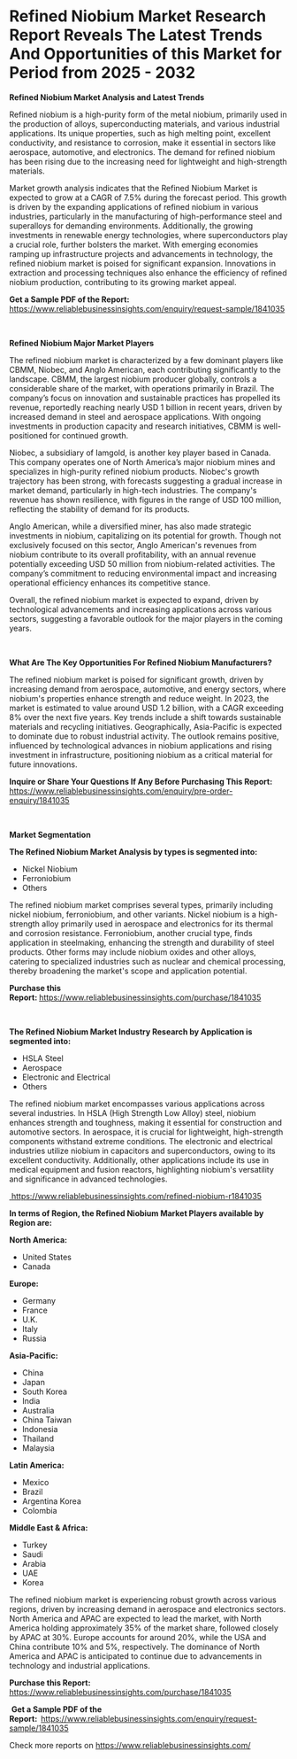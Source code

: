 <p><h1>Refined Niobium Market Research Report Reveals The Latest Trends And Opportunities of this Market for Period from 2025 - 2032</h1></p><p><strong>Refined Niobium Market Analysis and Latest Trends</strong></p>
<p><p>Refined niobium is a high-purity form of the metal niobium, primarily used in the production of alloys, superconducting materials, and various industrial applications. Its unique properties, such as high melting point, excellent conductivity, and resistance to corrosion, make it essential in sectors like aerospace, automotive, and electronics. The demand for refined niobium has been rising due to the increasing need for lightweight and high-strength materials.</p><p>Market growth analysis indicates that the Refined Niobium Market is expected to grow at a CAGR of 7.5% during the forecast period. This growth is driven by the expanding applications of refined niobium in various industries, particularly in the manufacturing of high-performance steel and superalloys for demanding environments. Additionally, the growing investments in renewable energy technologies, where superconductors play a crucial role, further bolsters the market. With emerging economies ramping up infrastructure projects and advancements in technology, the refined niobium market is poised for significant expansion. Innovations in extraction and processing techniques also enhance the efficiency of refined niobium production, contributing to its growing market appeal.</p></p>
<p><strong>Get a Sample PDF of the Report:&nbsp;</strong> <a href="https://www.reliablebusinessinsights.com/enquiry/request-sample/1841035?utm_campaign=2179&utm_medium=2&utm_source=Github&utm_content=ia&utm_term=03022025&utm_id=refined-niobium">https://www.reliablebusinessinsights.com/enquiry/request-sample/1841035</a></p>
<p>&nbsp;</p>
<p><strong>Refined Niobium Major Market Players</strong></p>
<p><p>The refined niobium market is characterized by a few dominant players like CBMM, Niobec, and Anglo American, each contributing significantly to the landscape. CBMM, the largest niobium producer globally, controls a considerable share of the market, with operations primarily in Brazil. The company’s focus on innovation and sustainable practices has propelled its revenue, reportedly reaching nearly USD 1 billion in recent years, driven by increased demand in steel and aerospace applications. With ongoing investments in production capacity and research initiatives, CBMM is well-positioned for continued growth.</p><p>Niobec, a subsidiary of Iamgold, is another key player based in Canada. This company operates one of North America’s major niobium mines and specializes in high-purity refined niobium products. Niobec's growth trajectory has been strong, with forecasts suggesting a gradual increase in market demand, particularly in high-tech industries. The company's revenue has shown resilience, with figures in the range of USD 100 million, reflecting the stability of demand for its products.</p><p>Anglo American, while a diversified miner, has also made strategic investments in niobium, capitalizing on its potential for growth. Though not exclusively focused on this sector, Anglo American's revenues from niobium contribute to its overall profitability, with an annual revenue potentially exceeding USD 50 million from niobium-related activities. The company’s commitment to reducing environmental impact and increasing operational efficiency enhances its competitive stance.</p><p>Overall, the refined niobium market is expected to expand, driven by technological advancements and increasing applications across various sectors, suggesting a favorable outlook for the major players in the coming years.</p></p>
<p>&nbsp;</p>
<p><strong>What Are The Key Opportunities For Refined Niobium Manufacturers?</strong></p>
<p><p>The refined niobium market is poised for significant growth, driven by increasing demand from aerospace, automotive, and energy sectors, where niobium's properties enhance strength and reduce weight. In 2023, the market is estimated to value around USD 1.2 billion, with a CAGR exceeding 8% over the next five years. Key trends include a shift towards sustainable materials and recycling initiatives. Geographically, Asia-Pacific is expected to dominate due to robust industrial activity. The outlook remains positive, influenced by technological advances in niobium applications and rising investment in infrastructure, positioning niobium as a critical material for future innovations.</p></p>
<p><strong>Inquire or Share Your Questions If Any Before Purchasing This Report:</strong> <a href="https://www.reliablebusinessinsights.com/enquiry/pre-order-enquiry/1841035?utm_campaign=2179&utm_medium=2&utm_source=Github&utm_content=ia&utm_term=03022025&utm_id=refined-niobium">https://www.reliablebusinessinsights.com/enquiry/pre-order-enquiry/1841035</a></p>
<p>&nbsp;</p>
<p><strong>Market Segmentation</strong></p>
<p><strong>The Refined Niobium Market Analysis by types is segmented into:</strong></p>
<p><ul><li>Nickel Niobium</li><li>Ferroniobium</li><li>Others</li></ul></p>
<p><p>The refined niobium market comprises several types, primarily including nickel niobium, ferroniobium, and other variants. Nickel niobium is a high-strength alloy primarily used in aerospace and electronics for its thermal and corrosion resistance. Ferroniobium, another crucial type, finds application in steelmaking, enhancing the strength and durability of steel products. Other forms may include niobium oxides and other alloys, catering to specialized industries such as nuclear and chemical processing, thereby broadening the market's scope and application potential.</p></p>
<p><strong>Purchase this Report:&nbsp;</strong><a href="https://www.reliablebusinessinsights.com/purchase/1841035?utm_campaign=2179&utm_medium=2&utm_source=Github&utm_content=ia&utm_term=03022025&utm_id=refined-niobium">https://www.reliablebusinessinsights.com/purchase/1841035</a></p>
<p>&nbsp;</p>
<p><strong>The Refined Niobium Market Industry Research by Application is segmented into:</strong></p>
<p><ul><li>HSLA Steel</li><li>Aerospace</li><li>Electronic and Electrical</li><li>Others</li></ul></p>
<p><p>The refined niobium market encompasses various applications across several industries. In HSLA (High Strength Low Alloy) steel, niobium enhances strength and toughness, making it essential for construction and automotive sectors. In aerospace, it is crucial for lightweight, high-strength components withstand extreme conditions. The electronic and electrical industries utilize niobium in capacitors and superconductors, owing to its excellent conductivity. Additionally, other applications include its use in medical equipment and fusion reactors, highlighting niobium's versatility and significance in advanced technologies.</p></p>
<p><a href="https://www.reliablebusinessinsights.com/refined-niobium-r1841035?utm_campaign=2179&utm_medium=2&utm_source=Github&utm_content=ia&utm_term=03022025&utm_id=refined-niobium">&nbsp;https://www.reliablebusinessinsights.com/refined-niobium-r1841035</a></p>
<p><strong>In terms of Region, the Refined Niobium Market Players available by Region are:</strong></p>
<p>
    <p> <strong> North America: </strong>
        <ul>
            <li>United States</li>
            <li>Canada</li>
        </ul>
        </p> 
    <p> <strong> Europe: </strong>
        <ul>
            <li>Germany</li>
            <li>France</li>
            <li>U.K.</li>
            <li>Italy</li>
            <li>Russia</li>
        </ul>
        </p> 
    <p> <strong> Asia-Pacific: </strong>
        <ul>
            <li>China</li>
            <li>Japan</li>
            <li>South Korea</li>
            <li>India</li>
            <li>Australia</li>
            <li>China Taiwan</li>
            <li>Indonesia</li>
            <li>Thailand</li>
            <li>Malaysia</li>
        </ul>
        </p> 
    <p> <strong> Latin America: </strong>
        <ul>
            <li>Mexico</li>
            <li>Brazil</li>
            <li>Argentina Korea</li>
            <li>Colombia</li>
        </ul>
        </p> 
    <p> <strong> Middle East & Africa: </strong>
        <ul>
            <li>Turkey</li>
            <li>Saudi</li>
            <li>Arabia</li>
            <li>UAE</li>
            <li>Korea</li>
        </ul>
    </p>
    </p>
<p><p>The refined niobium market is experiencing robust growth across various regions, driven by increasing demand in aerospace and electronics sectors. North America and APAC are expected to lead the market, with North America holding approximately 35% of the market share, followed closely by APAC at 30%. Europe accounts for around 20%, while the USA and China contribute 10% and 5%, respectively. The dominance of North America and APAC is anticipated to continue due to advancements in technology and industrial applications.</p></p>
<p><strong>Purchase this Report: </strong><a href="https://www.reliablebusinessinsights.com/purchase/1841035?utm_campaign=2179&utm_medium=2&utm_source=Github&utm_content=ia&utm_term=03022025&utm_id=refined-niobium">https://www.reliablebusinessinsights.com/purchase/1841035</a></p>
<p>&nbsp;<strong>Get a Sample PDF of the Report:&nbsp;&nbsp;</strong><a href="https://www.reliablebusinessinsights.com/enquiry/request-sample/1841035?utm_campaign=2179&utm_medium=2&utm_source=Github&utm_content=ia&utm_term=03022025&utm_id=refined-niobium">https://www.reliablebusinessinsights.com/enquiry/request-sample/1841035</a></p>
<p><strong></strong></p>
<p>Check more reports on <a href="https://www.reliablebusinessinsights.com/?utm_campaign=2179&utm_medium=2&utm_source=Github&utm_content=ia&utm_term=03022025&utm_id=refined-niobium">https://www.reliablebusinessinsights.com/</a></p>